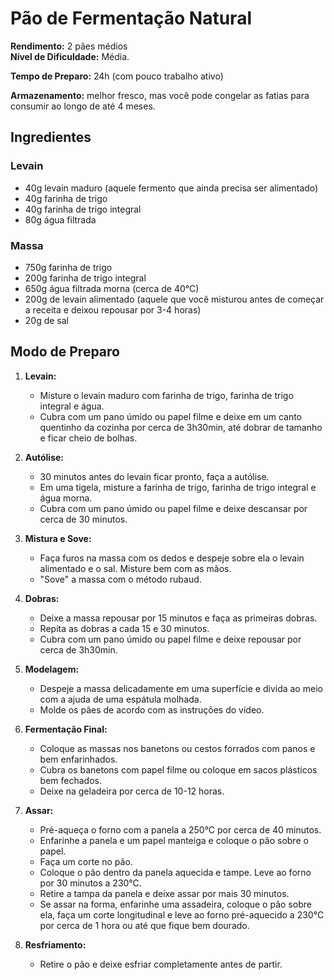 # Pão de Fermentação Natural

**Rendimento:** 2 pães médios  
**Nível de Dificuldade:** Média.

**Tempo de Preparo:** 24h (com pouco trabalho ativo)

**Armazenamento:** melhor fresco, mas você pode congelar as fatias para consumir ao longo de até 4 meses.

## Ingredientes

### Levain
- 40g levain maduro (aquele fermento que ainda precisa ser alimentado)
- 40g farinha de trigo
- 40g farinha de trigo integral
- 80g água filtrada

### Massa
- 750g farinha de trigo
- 200g farinha de trigo integral
- 650g água filtrada morna (cerca de 40°C)
- 200g de levain alimentado (aquele que você misturou antes de começar a receita e deixou repousar por 3-4 horas)
- 20g de sal

## Modo de Preparo

1. **Levain:**
   - Misture o levain maduro com farinha de trigo, farinha de trigo integral e água.
   - Cubra com um pano úmido ou papel filme e deixe em um canto quentinho da cozinha por cerca de 3h30min, até dobrar de tamanho e ficar cheio de bolhas.

2. **Autólise:**
   - 30 minutos antes do levain ficar pronto, faça a autólise.
   - Em uma tigela, misture a farinha de trigo, farinha de trigo integral e água morna.
   - Cubra com um pano úmido ou papel filme e deixe descansar por cerca de 30 minutos.

3. **Mistura e Sove:**
   - Faça furos na massa com os dedos e despeje sobre ela o levain alimentado e o sal. Misture bem com as mãos.
   - "Sove" a massa com o método rubaud.

4. **Dobras:**
   - Deixe a massa repousar por 15 minutos e faça as primeiras dobras.
   - Repita as dobras a cada 15 e 30 minutos.
   - Cubra com um pano úmido ou papel filme e deixe repousar por cerca de 3h30min.

5. **Modelagem:**
   - Despeje a massa delicadamente em uma superfície e divida ao meio com a ajuda de uma espátula molhada.
   - Molde os pães de acordo com as instruções do vídeo.

6. **Fermentação Final:**
   - Coloque as massas nos banetons ou cestos forrados com panos e bem enfarinhados.
   - Cubra os banetons com papel filme ou coloque em sacos plásticos bem fechados.
   - Deixe na geladeira por cerca de 10-12 horas.

7. **Assar:**
   - Pré-aqueça o forno com a panela a 250°C por cerca de 40 minutos.
   - Enfarinhe a panela e um papel manteiga e coloque o pão sobre o papel.
   - Faça um corte no pão.
   - Coloque o pão dentro da panela aquecida e tampe. Leve ao forno por 30 minutos a 230°C.
   - Retire a tampa da panela e deixe assar por mais 30 minutos.
   - Se assar na forma, enfarinhe uma assadeira, coloque o pão sobre ela, faça um corte longitudinal e leve ao forno pré-aquecido a 230°C por cerca de 1 hora ou até que fique bem dourado.

8. **Resfriamento:**
   - Retire o pão e deixe esfriar completamente antes de partir.